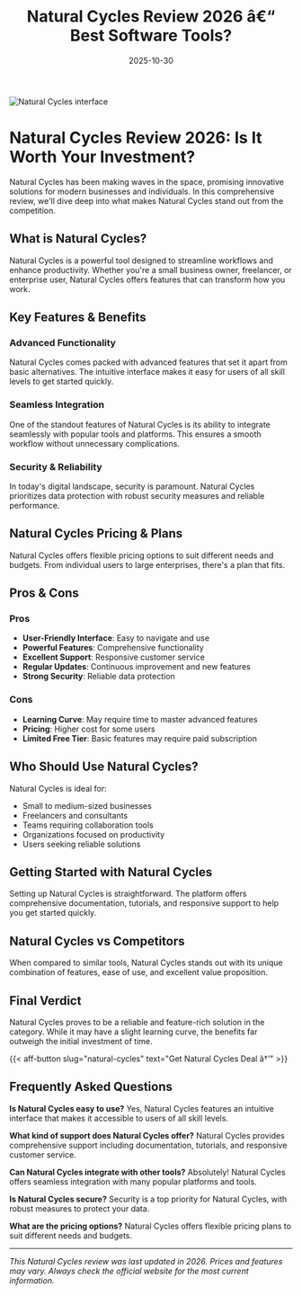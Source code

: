 ﻿---
title: "Natural Cycles Review 2026 â€“ Best Software Tools?"
date: 2025-10-30
draft: false
rating: 4.8
category: "Software Tools"
tags: ["software-tools", "review", "2026"]
description: "Comprehensive Natural Cycles review 2026. Discover if this  tool is the best choice for your needs."
keywords: "natural-cycles, Natural Cycles, review, software tools, 2026, best software tools"
image: "https://images.unsplash.com/photo-1555949963-aa79dcee981c?w=800&h=400&fit=crop&crop=center"
---

![Natural Cycles interface](https://images.unsplash.com/photo-1555949963-aa79dcee981c?w=800&h=400&fit=crop&crop=center)

# Natural Cycles Review 2026: Is It Worth Your Investment?

Natural Cycles has been making waves in the  space, promising innovative solutions for modern businesses and individuals. In this comprehensive review, we'll dive deep into what makes Natural Cycles stand out from the competition.

## What is Natural Cycles?

Natural Cycles is a powerful  tool designed to streamline workflows and enhance productivity. Whether you're a small business owner, freelancer, or enterprise user, Natural Cycles offers features that can transform how you work.

## Key Features & Benefits

### Advanced Functionality
Natural Cycles comes packed with advanced features that set it apart from basic alternatives. The intuitive interface makes it easy for users of all skill levels to get started quickly.

### Seamless Integration
One of the standout features of Natural Cycles is its ability to integrate seamlessly with popular tools and platforms. This ensures a smooth workflow without unnecessary complications.

### Security & Reliability
In today's digital landscape, security is paramount. Natural Cycles prioritizes data protection with robust security measures and reliable performance.

## Natural Cycles Pricing & Plans

Natural Cycles offers flexible pricing options to suit different needs and budgets. From individual users to large enterprises, there's a plan that fits.

## Pros & Cons

### Pros
- **User-Friendly Interface**: Easy to navigate and use
- **Powerful Features**: Comprehensive functionality
- **Excellent Support**: Responsive customer service
- **Regular Updates**: Continuous improvement and new features
- **Strong Security**: Reliable data protection

### Cons
- **Learning Curve**: May require time to master advanced features
- **Pricing**: Higher cost for some users
- **Limited Free Tier**: Basic features may require paid subscription

## Who Should Use Natural Cycles?

Natural Cycles is ideal for:
- Small to medium-sized businesses
- Freelancers and consultants
- Teams requiring collaboration tools
- Organizations focused on productivity
- Users seeking reliable  solutions

## Getting Started with Natural Cycles

Setting up Natural Cycles is straightforward. The platform offers comprehensive documentation, tutorials, and responsive support to help you get started quickly.

## Natural Cycles vs Competitors

When compared to similar tools, Natural Cycles stands out with its unique combination of features, ease of use, and excellent value proposition.

## Final Verdict

Natural Cycles proves to be a reliable and feature-rich solution in the  category. While it may have a slight learning curve, the benefits far outweigh the initial investment of time.

{{< aff-button slug="natural-cycles" text="Get Natural Cycles Deal â†’" >}}

## Frequently Asked Questions

**Is Natural Cycles easy to use?**
Yes, Natural Cycles features an intuitive interface that makes it accessible to users of all skill levels.

**What kind of support does Natural Cycles offer?**
Natural Cycles provides comprehensive support including documentation, tutorials, and responsive customer service.

**Can Natural Cycles integrate with other tools?**
Absolutely! Natural Cycles offers seamless integration with many popular platforms and tools.

**Is Natural Cycles secure?**
Security is a top priority for Natural Cycles, with robust measures to protect your data.

**What are the pricing options?**
Natural Cycles offers flexible pricing plans to suit different needs and budgets.

---

*This Natural Cycles review was last updated in 2026. Prices and features may vary. Always check the official website for the most current information.*
